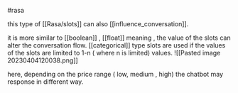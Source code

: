 #rasa 

this type of [[Rasa/slots]] can also [[influence_conversation]]. 

it is more similar to [[boolean]] , [[float]] meaning , the value of the slots can alter the conversation flow. 
[[categorical]] type slots are used if the values of the slots are limited to 1-n ( where n is limited) values. 
![[Pasted image 20230404120038.png]]

here, depending on the price range ( low, medium , high) the chatbot may response in different way. 

